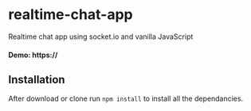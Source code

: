 # realtime-chat-app
Realtime chat app using socket.io and vanilla JavaScript

#### Demo: https://

## Installation 
After download or clone run `npm install` to install all the dependancies.


